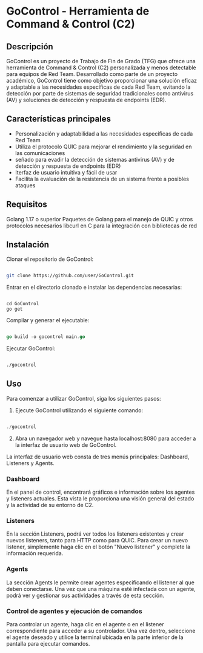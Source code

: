 # GoControl - Herramienta de Command & Control (C2)

## Descripción

GoControl es un proyecto de Trabajo de Fin de Grado (TFG) que ofrece una herramienta de Command & Control (C2) personalizada y menos detectable para equipos de Red Team. Desarrollado como parte de un proyecto académico, GoControl tiene como objetivo proporcionar una solución eficaz y adaptable a las necesidades específicas de cada Red Team, evitando la detección por parte de sistemas de seguridad tradicionales como antivirus (AV) y soluciones de detección y respuesta de endpoints (EDR).

## Características principales

- Personalización y adaptabilidad a las necesidades específicas de cada Red Team
- Utiliza el protocolo QUIC para mejorar el rendimiento y la seguridad en las comunicaciones
- señado para evadir la detección de sistemas antivirus (AV) y de detección y respuesta de endpoints (EDR)
- Iterfaz de usuario intuitiva y fácil de usar
- Facilita la evaluación de la resistencia de un sistema frente a posibles ataques

## Requisitos

Golang 1.17 o superior
Paquetes de Golang para el manejo de QUIC y otros protocolos necesarios
libcurl en C para la integración con bibliotecas de red

## Instalación

Clonar el repositorio de GoControl:

```bash

git clone https://github.com/user/GoControl.git
```
Entrar en el directorio clonado e instalar las dependencias necesarias:

```arduino

cd GoControl
go get
```
Compilar y generar el ejecutable:

```go

go build -o gocontrol main.go
```
Ejecutar GoControl:

```bash

./gocontrol
```

## Uso

Para comenzar a utilizar GoControl, siga los siguientes pasos:

1. Ejecute GoControl utilizando el siguiente comando:

```go

./gocontrol
```
2. Abra un navegador web y navegue hasta localhost:8080 para acceder a la interfaz de usuario web de GoControl.

La interfaz de usuario web consta de tres menús principales: Dashboard, Listeners y Agents.

### Dashboard

En el panel de control, encontrará gráficos e información sobre los agentes y listeners actuales. Esta vista le proporciona una visión general del estado y la actividad de su entorno de C2.

### Listeners

En la sección Listeners, podrá ver todos los listeners existentes y crear nuevos listeners, tanto para HTTP como para QUIC. Para crear un nuevo listener, simplemente haga clic en el botón "Nuevo listener" y complete la información requerida.

### Agents

La sección Agents le permite crear agentes especificando el listener al que deben conectarse. Una vez que una máquina esté infectada con un agente, podrá ver y gestionar sus actividades a través de esta sección.

### Control de agentes y ejecución de comandos

Para controlar un agente, haga clic en el agente o en el listener correspondiente para acceder a su controlador. Una vez dentro, seleccione el agente deseado y utilice la terminal ubicada en la parte inferior de la pantalla para ejecutar comandos.
